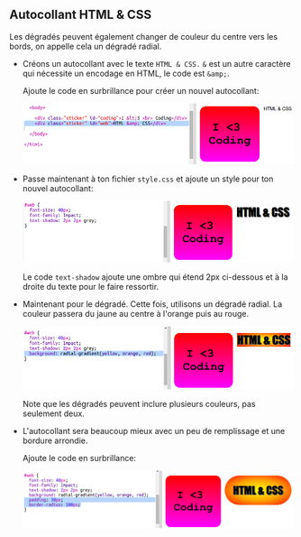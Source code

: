 ## Autocollant HTML & CSS

Les dégradés peuvent également changer de couleur du centre vers les bords, on appelle cela un dégradé radial.

+ Créons un autocollant avec le texte `HTML & CSS.` `&` est un autre caractère qui nécessite un encodage en HTML, le code est `&amp;`.
    
    Ajoute le code en surbrillance pour créer un nouvel autocollant:
    
    ![capture d'écran](images/stickers-web-html.png)

+ Passe maintenant à ton fichier `style.css` et ajoute un style pour ton nouvel autocollant:
    
    ![capture d'écran](images/stickers-web-font.png)
    
    Le code `text-shadow` ajoute une ombre qui étend 2px ci-dessous et à la droite du texte pour le faire ressortir.

+ Maintenant pour le dégradé. Cette fois, utilisons un dégradé radial. La couleur passera du jaune au centre à l'orange puis au rouge.
    
    ![capture d'écran](images/stickers-web-gradient.png)
    
    Note que les dégradés peuvent inclure plusieurs couleurs, pas seulement deux.

+ L'autocollant sera beaucoup mieux avec un peu de remplissage et une bordure arrondie.
    
    Ajoute le code en surbrillance:
    
    ![capture d'écran](images/stickers-web-padding.png)